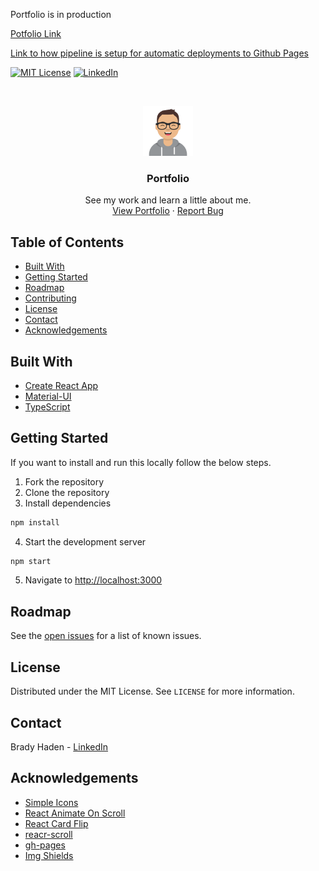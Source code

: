 Portfolio is in production

[Potfolio Link](https://bradyhaden.com)

[Link to how pipeline is setup for automatic deployments to Github Pages](https://dev.to/dyarleniber/setting-up-a-ci-cd-workflow-on-github-actions-for-a-react-app-with-github-pages-and-codecov-4hnp)



<!-- PROJECT SHIELDS -->
<!--
*** I'm using markdown "reference style" links for readability.
*** Reference links are enclosed in brackets [ ] instead of parentheses ( ).
*** See the bottom of this document for the declaration of the reference variables
*** for contributors-url, forks-url, etc. This is an optional, concise syntax you may use.
*** https://www.markdownguide.org/basic-syntax/#reference-style-links
-->
<!-- [![Contributors][contributors-shield]][contributors-url] -->
[![MIT License][license-shield]][license-url]
[![LinkedIn][linkedin-shield]][linkedin-url]



<!-- PROJECT LOGO -->
<br />
<p align="center">
  <a href="https://bradyhaden.com">
    <img src="./public/icon-512.png" alt="Logo" width="80" height="80">
  </a>

  <h3 align="center">Portfolio</h3>

  <p align="center">
    See my work and learn a little about me.
    <br />
    <a href="https://bradyhaden.com">View Portfolio</a>
    ·
    <a href="https://github.com/bhaden94/react-portfolio/issues">Report Bug</a>
  </p>
</p>



<!-- TABLE OF CONTENTS -->
## Table of Contents

* [Built With](#built-with)
* [Getting Started](#getting-started)
* [Roadmap](#roadmap)
* [Contributing](#contributing)
* [License](#license)
* [Contact](#contact)
* [Acknowledgements](#acknowledgements)

## Built With
* [Create React App](https://create-react-app.dev/)
* [Material-UI](https://material-ui.com/)
* [TypeScript](https://www.typescriptlang.org/)



<!-- GETTING STARTED -->
## Getting Started

If you want to install and run this locally follow the below steps. 


1. Fork the repository
2. Clone the repository
3. Install dependencies
```sh
npm install
```
4. Start the development server
```sh
npm start
```
5. Navigate to [http://localhost:3000](http://localhost:3000)


<!-- ROADMAP -->
## Roadmap

See the [open issues](https://github.com/bhaden94/react-portfolio/issues) for a list of known issues.



<!-- LICENSE -->
## License

Distributed under the MIT License. See `LICENSE` for more information.


<!-- CONTACT -->
## Contact

Brady Haden - [LinkedIn](https://www.linkedin.com/in/brady-s-haden/)


<!-- ACKNOWLEDGEMENTS -->
## Acknowledgements
* [Simple Icons](https://simpleicons.org/)
* [React Animate On Scroll](https://dbramwell.github.io/react-animate-on-scroll/#home)
* [React Card Flip](https://aaronccwong.github.io/react-card-flip/)
* [reacr-scroll](https://www.npmjs.com/package/react-scroll)
* [gh-pages](https://www.npmjs.com/package/gh-pages)
* [Img Shields](https://shields.io)





<!-- MARKDOWN LINKS & IMAGES -->

[license-shield]: https://img.shields.io/github/license/bhaden94/react-portfolio.svg
[license-url]: https://github.com/bhaden94/react-portfolio/blob/master/LICENSE.txt

[linkedin-shield]: https://img.shields.io/badge/-LinkedIn-black.svg?logo=linkedin&colorB=555
[linkedin-url]: https://www.linkedin.com/in/brady-haden/
